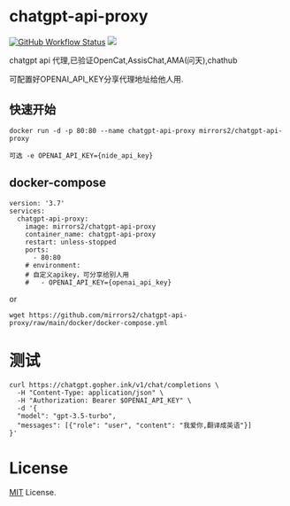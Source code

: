 # chatgpt-api-proxy

<a title="Docker Image CI" target="_blank" href="https://github.com/mirrors2/chatgpt-api-proxy/actions"><img alt="GitHub Workflow Status" src="https://img.shields.io/github/actions/workflow/status/mirrors2/chatgpt-api-proxy/ci.yaml?label=Actions&logo=github&style=flat-square"></a>
<a title="Docker Pulls" target="_blank" href="https://hub.docker.com/r/mirrors2/chatgpt-api-proxy"><img src="https://img.shields.io/docker/pulls/mirrors2/chatgpt-api-proxy.svg?logo=docker&label=docker&style=flat-square"></a>

chatgpt api 代理,已验证OpenCat,AssisChat,AMA(问天),chathub

可配置好OPENAI_API_KEY分享代理地址给他人用.
## 快速开始
```
docker run -d -p 80:80 --name chatgpt-api-proxy mirrors2/chatgpt-api-proxy

可选 -e OPENAI_API_KEY={nide_api_key}
```

## docker-compose

```
version: '3.7'
services: 
  chatgpt-api-proxy:
    image: mirrors2/chatgpt-api-proxy
    container_name: chatgpt-api-proxy 
    restart: unless-stopped
    ports:
      - 80:80
    # environment:
    # 自定义apikey，可分享给别人用
    #   - OPENAI_API_KEY={openai_api_key}

```
or

```
wget https://github.com/mirrors2/chatgpt-api-proxy/raw/main/docker/docker-compose.yml
```
# 测试
```
curl https://chatgpt.gopher.ink/v1/chat/completions \
  -H "Content-Type: application/json" \
  -H "Authorization: Bearer $OPENAI_API_KEY" \
  -d '{
  "model": "gpt-3.5-turbo",
  "messages": [{"role": "user", "content": "我爱你,翻译成英语"}]
}'
```

# License
[MIT](./LICENSE) License.